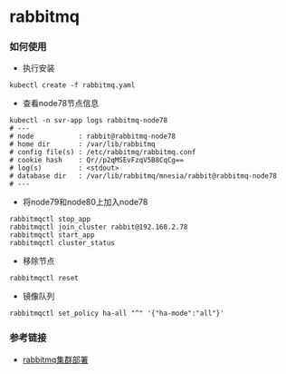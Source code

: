 # rabbitmq

### 如何使用
- 执行安装
```
kubectl create -f rabbitmq.yaml
```
- 查看node78节点信息
```
kubectl -n svr-app logs rabbitmq-node78
# ---
# node           : rabbit@rabbitmq-node78
# home dir       : /var/lib/rabbitmq
# config file(s) : /etc/rabbitmq/rabbitmq.conf
# cookie hash    : Qr//p2qMSEvFzqV5B8CqCg==
# log(s)         : <stdout>
# database dir   : /var/lib/rabbitmq/mnesia/rabbit@rabbitmq-node78
# ---
```
- 将node79和node80上加入node78
```
rabbitmqctl stop_app
rabbitmqctl join_cluster rabbit@192.168.2.78
rabbitmqctl start_app
rabbitmqctl cluster_status
```
- 移除节点
```
rabbitmqctl reset
```
- 镜像队列
```
rabbitmqctl set_policy ha-all "^" '{"ha-mode":"all"}'
```

### 参考链接
- [rabbitmq集群部署](https://my.oschina.net/attacker/blog/3222748)
